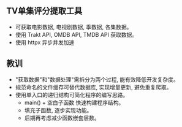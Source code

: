 ## TV单集评分提取工具

- 可获取电影数据, 电视剧数据, 季数据, 各集数据。
- 使用 Trakt API, OMDB API, TMDB API 获取数据。
- 使用 httpx 异步并发加速

## 教训

- "获取数据"和"数据处理"需拆分为两个过程, 能有效降低开发复杂度。
- 规范命名的文件缓存可替代数据库, 实现增量更新, 避免重复爬取。
- 使用单入口的递归结构可简化程序的编写思路。
    - main() + 空白子函数 快速构建程序结构。
    - 填充子函数, 逐步实现功能。
    - 后期再考虑减少函数嵌套层数。